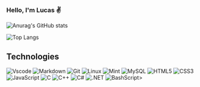 ### Hello, I'm Lucas ✌️

![Anurag's GitHub stats](https://github-readme-stats.vercel.app/api?username=lucvsrosendo&hide=contribs,prs)


![Top Langs](https://github-readme-stats.vercel.app/api/top-langs/?username=lucvsrosendo&hide_progress=true)


## Technologies

![Vscode](https://img.shields.io/badge/Vscode-007ACC?style=for-the-badge&logo=visual-studio-code&logoColor=white) ![Markdown](https://img.shields.io/badge/Markdown-000?style=for-the-badge&logo=markdown) ![Git](https://img.shields.io/badge/GIT-E44C30?style=for-the-badge&logo=git&logoColor=white) ![Linux](https://img.shields.io/badge/Linux-000?style=for-the-badge&logo=linux&logoColor=FCC624) ![Mint](https://img.shields.io/badge/Linux%20Mint-87CF3E?style=for-the-badge&logo=Linux%20Mint&logoColor=white) ![MySQL](https://img.shields.io/badge/MySQL-00000F?style=for-the-badge&logo=mysql&logoColor=white)   ![HTML5](https://img.shields.io/badge/HTML5-E34F26?style=for-the-badge&logo=html5&logoColor=white) ![CSS3](https://img.shields.io/badge/CSS3-1572B6?style=for-the-badge&logo=css3&logoColor=white) ![JavaScript](https://img.shields.io/badge/JavaScript-F7DF1E?style=for-the-badge&logo=javascript&logoColor=black) ![C](https://img.shields.io/badge/C-00599C?style=for-the-badge&logo=c&logoColor=white) ![C++](https://img.shields.io/badge/C%2B%2B-00599C?style=for-the-badge&logo=c%2B%2B&logoColor=white) ![C#](https://img.shields.io/badge/C%23-239120?style=for-the-badge&logo=c-sharp&logoColor=white) ![.NET](https://img.shields.io/badge/.NET-5C2D91?style=for-the-badge&logo=.net&logoColor=white) ![BashScript](https://img.shields.io/badge/bash%20script-0101?style=flat&logo=gnubash&logoColor=%23FFFFFF&labelColor=%23000000)>


